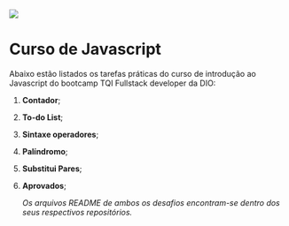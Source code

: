 #  ![](C:\workspace\Dio\desafio-github-primeiro-repositorio\Introduçao-ao-javascript\img\js.png) 

#  Curso de Javascript

Abaixo estão listados os tarefas práticas do curso de introdução ao Javascript do bootcamp TQI Fullstack developer da DIO:

1. **Contador**;

2. **To-do List**;

3. **Sintaxe operadores**;

4. **Palíndromo**;

5. **Substitui Pares**;

6. **Aprovados**;

   

   _Os arquivos README de ambos os desafios encontram-se dentro dos seus respectivos repositórios._